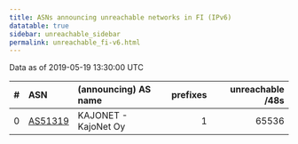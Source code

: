 ```yaml
---
title: ASNs announcing unreachable networks in FI (IPv6)
datatable: true
sidebar: unreachable_sidebar
permalink: unreachable_fi-v6.html
---
```


Data as of 2019-05-19 13:30:00 UTC


<div class="datatable-begin"></div>

|   # | ASN                                    | (announcing) AS name   |   prefixes |   unreachable /48s |
|----:|:---------------------------------------|:-----------------------|-----------:|-------------------:|
|   0 | [AS51319](unreachable_AS51319-v6.html) | KAJONET - KajoNet Oy   |          1 |              65536 |

<div class="datatable-end"></div>
